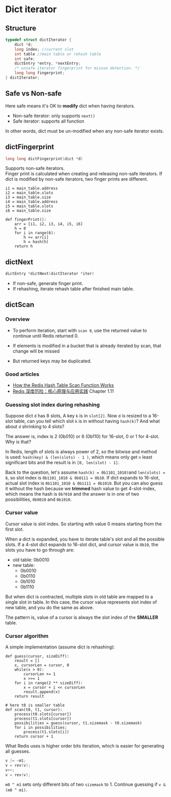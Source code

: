 # Dict iterator

## Structure

```C
typedef struct dictIterator {
    dict *d;
    long index; //current slot
    int table //main table or rehash table
    int safe;
    dictEntry *entry, *nextEntry;
    /* unsafe iterator fingerprint for misuse detection. */
    long long fingerprint;
} dictIterator;
```

## Safe vs Non-safe

Here safe means it's OK to **modify** dict when having iterators.  

* Non-safe iterator: only supports `next()`
* Safe iterator: supports all function

In other words, dict must be un-modified when any non-safe iterator exists.

## dictFingerprint

```C
long long dictFingerprint(dict *d)
```

Supports non-safe iterators.   
Finger print is calculated when creating and 
releasing non-safe iterators. If dict is modified by 
non-safe iterators, two finger prints are different.  

```psudo
i1 = main_table.address
i2 = main_table.slots
i3 = main_table.size
i4 = main_table.address
i5 = main_table.slots
i6 = main_table.size

def fingerPrint():
    arr = [i1, i2, i3, i4, i5, i6]
    h = 0
    for i in range(6):
        h += arr[i]
        h = hash(h)
    return h
```

## dictNext

```C
dictEntry *dictNext(dictIterator *iter)
```

* If non-safe, generate finger print.  
* If rehashing, iterate rehash table after finished main table.

## dictScan

### Overview
  
* To perform iteration, start with `scan 0`, use the returned 
value to continue until Redis returned 0.  

* If elements is modified in a bucket that is already iterated by 
scan, that change will be missed

* But returned keys may be duplicated.

### Good articles

 * [How the Redis Hash Table Scan Function Works](https://medium.freecodecamp.org/redis-hash-table-scan-explained-537cc8bb9f52)
 * [Redis 深度历险：核心原理与应用实践](https://book.douban.com/subject/30386804/) Chapter 1.11

### Guessing slot index during rehashing

Suppose dict `d` has 8 slots, A key `k` is in `slot[2]`. Now 
`d` is resized to a 16-slot table, can you tell which slot `k` 
is in without having `hash(k)`? And what about `d` shrinking 
to 4 slots?

The answer is, index is 2 (0b010) or 6 (0b110) for 16-slot, 0 or 
1 for 4-slot. Why is that? 

In Redis, length of slots is always power of 2, so the bitwise and method  
is used: `hash(key) & (len(slots) - 1 )`, which means only get `n` least 
significant bits and the result is in `[0, len(slot) - 1]`.  

Back to the question, let's assume `hash(k) = 0b1101_1010)`and 
`len(slots) = 8`, so slot index is `0b1101_1010 & 0b0111 = 0b10`. 
If dict expands to 16-slot, actual slot index is `0b1101_1010 & 0b1111 = 0b1010`. 
But you can also guess it without the hash because we **trimmed** hash value 
to get 4-slot-index, which means the hash is `0b?010` and the answer is in 
one of two possibilities, `0b0010` and `0b1010`.

### Cursor value

Cursor value is slot index. So starting with value 0 means 
starting from the first slot.  

When a dict is expanded, you have to iterate table's slot and 
all the possible slots. If a 4-slot dict expands to 16-slot 
dict, and cursor value is `0b10`, the slots you have to go 
through are: 

* old table: 0b0010
* new table:
    * 0b0010 
    * 0b0110
    * 0b1010
    * 0b1110

But when dict is contracted, multiple slots in old table 
are mapped to a single slot in table. In this case, the 
cursor value represents slot index of new table, and you do 
the same as above. 

The pattern is, value of a cursor is always the slot 
index of the **SMALLER** table.  

### Cursor algorithm

A simple implementation (assume dict is rehashing):

```Python3
def guess(cursor, sizeDiff):
    result = []
    x, cursorLen = cursor, 0
    while(x > 0):
        cursorLen += 1
        x >>= 1
    for i in range(2 ** sizeDiff):
        x = cursor + i << cursorLen
        result.append(x)
    return result

# here t0 is smaller table
def scan(t0, t1, cursor):
    process(t0.slots[cursor])
    process(t1.slots[cursor])
    possibilities = guess(cursor, t1.sizemask - t0.sizemask)
    for i in possibilities:
        process(t1.slots[i])
    return cursor + 1
```

What Redis uses is higher order bits iteration, which is 
easier for generating all guesses. 

```C
v |= ~m1;
v = rev(v);
v++;
v = rev(v);
```

`m0 ^ m1` sets only different bits of two `sizemask` to 1. 
Continue guessing if `v & (m0 ^ m1)`.  

  